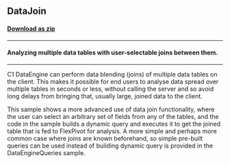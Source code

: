 ## DataJoin
#### [Download as zip](https://minhaskamal.github.io/DownGit/#/home?url=https://github.com/GrapeCity/ComponentOne-WinForms-Samples/tree/master/NetFramework\FlexPivot\VB\DataJoin)
____
#### Analyzing multiple data tables with user-selectable joins between them.
____
C1 DataEngine can perform data blending (joins) of multiple data tables on the client. This makes it possible for end users to analyse data spread over multiple tables in seconds or less, without calling the server and so avoid long delays from bringing that, usually large, joined data to the client. 

This sample shows a more advanced use of data join functionality, where the user can select an arbitrary set of fields from any of the tables, and the code in the sample builds a dynamic query and executes it to get the joined table that is fed to FlexPivot for analysis. A more simple and perhaps more common case where joins are known beforehand, so simple pre-built queries can be used instead of building dynamic query is provided in the DataEngineQueries sample. 